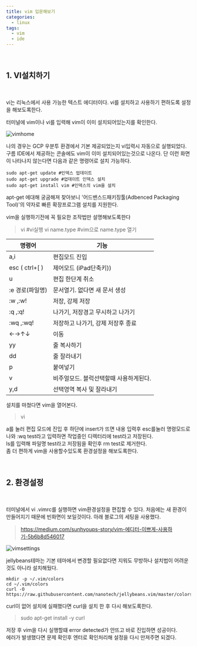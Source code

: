 ```yaml
---
title: vim 입문해보기
categories:
  - linux
tags:
  - vim
  - ide
---
```

<br>

## 1. VI설치하기

<br>

vi는 리눅스에서 사용 가능한 텍스트 에디터이다. vi를 설치하고 사용하기 편하도록 설정을 해보도록한다.

터미널에 vim이나 vi를 입력해 vim이 이미 설치되어있는지를 확인한다.

![vimhome](./img/vimhome.jpg)

나의 경우는 GCP 우분투 환경에서 기본 제공되었는지 vi입력시 자동으로 실행되었다. 
구름 IDE에서 제공하는 콘솔에도 vim이 이미 설치되어있는것으로 나온다. 단 이런 화면이 나타나지 않는다면 다음과 같은 명령어로 설치 가능하다.

~~~
sudo apt-get update #인덱스 업데이트
sudo apt-get upgrade #업데이트 인덱스 설치
sudo apt-get install vim #인덱스의 vim을 설치
~~~

apt-get 에대해 궁굼해져 찾아보니 '어드밴스드패키징툴(Adbenced Packaging Tool)'의 약자로 빠른 확장프로그램 설치를 지원한다.

vim을 실행하기전에 꼭 필요한 조작법만 설명해보도록한다
 
>vi #vi실행 
>vi name.type #vim으로 name.type 열기

| 명령어 | 기능 |
|--|--|
| a,i | 편집모드 진입 |
| esc ( ctrl+[ )  | 제어모드 (iPad단축키)) |
| u | 편집 한단계 취소 |
| :e 경로(파일명)|문서열기. 없다면 새 문서 생성|
| :w ,:w! |저장, 강제 저장|
| :q ,:q! | 나가기, 저장경고 무시하고 나가기 |
| :wq ,:wq! | 저장하고 나가기, 강제 저장후 종료 |
|←→↑↓|이동|
| yy | 줄 복사하기 |
| dd | 줄 잘라내기 |
| p | 붙여넣기 |
| v |비주얼모드. 블럭선택할때 사용하게된다. |
| y,d |  선택영역 복사 및 잘라내기  |

설치를 마쳤다면 vim을 열어본다.
>vi

a를 눌러 편집 모드에 진입 후 
하단에 insert가 뜨면 내용 입력후 esc를눌러 명령모드로 나와 :wq test라고 입력하면 작업중인 디렉터리에 test라고 저장된다.<br> 
ls를 입력해 파일명 test라고 저장됨을 확인후 rm test로 제거한다.
<br>
좀 더 편하게 vim을 사용할수있도록 환경설정을 해보도록한다.

<br>

## 2. 환경설정

<br>

터미널에서
vi .vimrc를 실행하면 vim환경설정을 편집할 수 있다. 처음에는 새 환경이 만들어지기 때문에 빈화면이 보일것이다.
아래 블로그의 세팅을 사용했다.
>https://medium.com/sunhyoups-story/vim-에디터-이쁘게-사용하기-5b6b8d546017

![vimsettings](./img/vimsettings.jpg) 

jellybeans테마는 기본 테마에서 변경할 필요없다면 지워도 무방하나 설치법이 어려운것도 아니라 설치해뒀다.

~~~
mkdir -p ~/.vim/colors
cd ~/.vim/colors
curl -O https://raw.githubusercontent.com/nanotech/jellybeans.vim/master/colors/jellybeans.vim
~~~

curl이 없어 설치에 실패했다면 curl을 설치 한 후 다시 해보도록한다. 
>sudo apt-get install -y curl

저장 후 vim을 다시 실행할떄 error detected가 안뜨고 바로 진입하면 성공이다.  
에러가 발생했다면 문제 확인후 엔터로 확인처리해 설정을 다시 만져주면 되겠다. 
